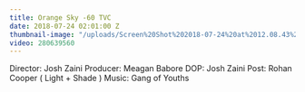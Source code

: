 ```yaml
---
title: Orange Sky -60 TVC
date: 2018-07-24 02:01:00 Z
thumbnail-image: "/uploads/Screen%20Shot%202018-07-24%20at%2012.08.43%20pm.png"
video: 280639560
---
```


Director: Josh Zaini
Producer: Meagan Babore
DOP: Josh Zaini
Post: Rohan Cooper ( Light + Shade )
Music: Gang of Youths
